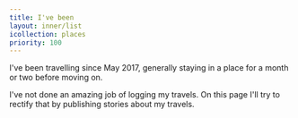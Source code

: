 ```yaml
---
title: I've been
layout: inner/list
icollection: places
priority: 100
---
```

I've been travelling since May 2017, generally staying in a place for a month or two before moving on.

I've not done an amazing job of logging my travels. On this page I'll try to rectify that by publishing stories about my travels.

